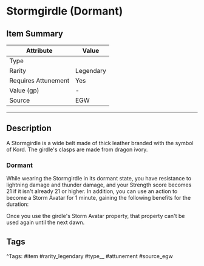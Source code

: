 # Stormgirdle (Dormant)

## Item Summary

| Attribute            | Value                        |
|----------------------|------------------------------|
| Type                 |   |
| Rarity               | Legendary             |
| Requires Attunement  | Yes                |
| Value (gp)           | -    |
| Source               | EGW |

---

## Description

A Stormgirdle is a wide belt made of thick leather branded with the symbol of Kord. The girdle's clasps are made from dragon ivory.

### Dormant

While wearing the Stormgirdle in its dormant state, you have resistance to lightning damage and thunder damage, and your Strength score becomes 21 if it isn't already 21 or higher. In addition, you can use an action to become a Storm Avatar for 1 minute, gaining the following benefits for the duration:

Once you use the girdle's Storm Avatar property, that property can't be used again until the next dawn.

## Tags

^Tags: #item #rarity_legendary #type__ #attunement #source_egw
